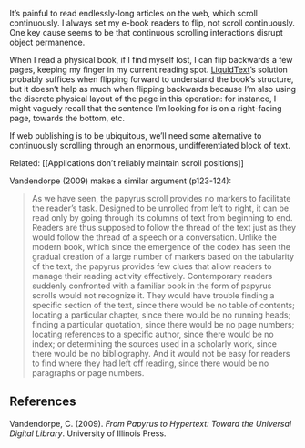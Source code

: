 It’s painful to read endlessly-long articles on the web, which scroll continuously. I always set my e-book readers to flip, not scroll continuously. One key cause seems to be that continuous scrolling interactions disrupt object permanence.

When I read a physical book, if I find myself lost, I can flip backwards a few pages, keeping my finger in my current reading spot. [LiquidText](https://notes.andymatuschak.org/zN9pG99Y6GY8f6YjUTiKi5Z)’s solution probably suffices when flipping forward to understand the book’s structure, but it doesn’t help as much when flipping backwards because I’m also using the discrete physical layout of the page in this operation: for instance, I might vaguely recall that the sentence I’m looking for is on a right-facing page, towards the bottom, etc.

If web publishing is to be ubiquitous, we’ll need some alternative to continuously scrolling through an enormous, undifferentiated block of text.

Related: [[Applications don’t reliably maintain scroll positions]]

Vandendorpe (2009) makes a similar argument (p123-124):

> As we have seen, the papyrus scroll provides no markers to facilitate the reader’s task. Designed to be unrolled from left to right, it can be read only by going through its columns of text from beginning to end. Readers are thus supposed to follow the thread of the text just as they would follow the thread of a speech or a conversation. Unlike the modern book, which since the emergence of the codex has seen the gradual creation of a large number of markers based on the tabularity of the text, the papyrus provides few clues that allow readers to manage their reading activity effectively. Contemporary readers suddenly confronted with a familiar book in the form of papyrus scrolls would not recognize it. They would have trouble finding a specific section of the text, since there would be no table of contents; locating a particular chapter, since there would be no running heads; finding a particular quotation, since there would be no page numbers; locating references to a specific author, since there would be no index; or determining the sources used in a scholarly work, since there would be no bibliography. And it would not be easy for readers to find where they had left off reading, since there would be no paragraphs or page numbers.

## References

Vandendorpe, C. (2009). _From Papyrus to Hypertext: Toward the Universal Digital Library_. University of Illinois Press.